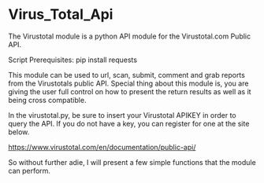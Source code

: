 # Virus_Total_Api
The Virustotal module is a python API module for the Virustotal.com Public API.

Script Prerequisites: 
pip install requests

This module can be used to url, scan, submit, comment and grab reports from the Virustotals public API. Special thing about this module is, you are giving the user full control on how to present the return results as well as it being cross compatible.

In the virustotal.py, be sure to insert your Virustotal APIKEY in order to query the API. If you do not have a key, you can register for one at the site below.

https://www.virustotal.com/en/documentation/public-api/

So without further adie, I will present a few simple functions that the module can perform.
